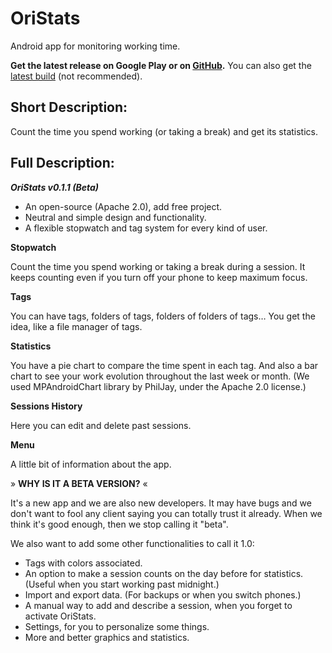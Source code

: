 # OriStats

Android app for monitoring working time.

**Get the latest release on Google Play or on [GitHub](https://github.com/OriStats/OriStats/releases).** You can also get the [latest build](https://github.com/OriStats/OriStats/blob/master/app/release/app-release.apk) (not recommended).

## Short Description:

Count the time you spend working (or taking a break) and get its statistics.

## Full Description:

***OriStats v0.1.1 (Beta)***

- An open-source (Apache 2.0), add free project.
- Neutral and simple design and functionality.
- A flexible stopwatch and tag system for every kind of user.

**Stopwatch**

Count the time you spend working or taking a break during a session.
It keeps counting even if you turn off your phone to keep maximum focus.

**Tags**

You can have tags, folders of tags, folders of folders of tags… You get the idea, like a file manager of tags.

**Statistics**

You have a pie chart to compare the time spent in each tag.
And also a bar chart to see your work evolution throughout the last week or month.
(We used MPAndroidChart library by PhilJay, under the Apache 2.0 license.)

**Sessions History**

Here you can edit and delete past sessions.

**Menu**

A little bit of information about the app.



» **WHY IS IT A BETA VERSION?** «

It's a new app and we are also new developers. It may have bugs and we don't want to fool any client saying you can totally trust it already. When we think it's good enough, then we stop calling it "beta".

We also want to add some other functionalities to call it 1.0:
- Tags with colors associated.
- An option to make a session counts on the day before for statistics. (Useful when you start working past midnight.)
- Import and export data. (For backups or when you switch phones.)
- A manual way to add and describe a session, when you forget to activate OriStats.
- Settings, for you to personalize some things.
- More and better graphics and statistics.

